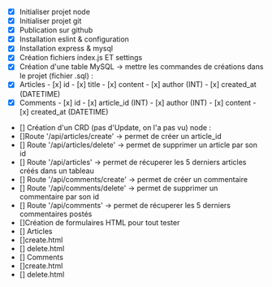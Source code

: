 - [x]  Initialiser projet node 
- [x] Initialiser projet git 
- [x] Publication sur github 
- [x] Installation eslint & configuration 
- [x] Installation express & mysql 
- [x] Création  fichiers index.js ET settings
- [x] Création d'une table MySQL -> mettre les commandes de créations dans le projet (fichier .sql) : 
- [x] Articles 
		- [x] id
		- [x] title
		- [x] content
		- [x] author (INT)
		- [x] created_at (DATETIME)
- [x] Comments 
		- [x] id
		- [x] article_id (INT)
		- [x] author (INT)
		- [x] content
		- [x] created_at (DATETIME)
- [] Création d'un CRD (pas d'Update, on l'a pas vu) node : 
- []Route '/api/articles/create' -> permet de créer un article_id
- [] Route '/api/articles/delete' -> permet de supprimer un article par son id
- [] Route '/api/articles' -> permet de récuperer les 5 derniers articles créés dans un tableau
- [] Route '/api/comments/create' -> permet de créer un commentaire
- [] Route '/api/comments/delete' -> permet de supprimer un commentaire par son id
- [] Route '/api/comments' -> permet de récuperer les 5 derniers commentaires postés
- []Création de formulaires HTML pour tout tester 
- [] Articles 
- []create.html
- [] delete.html
- [] Comments 
- []create.html
- [] delete.html

